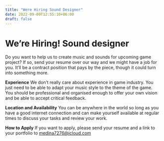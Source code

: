 ```yaml
---
title: "Were Hiring Sound Designer"
date: 2022-09-09T12:55:10+06:00
draft: false
---
```


# We’re Hiring! Sound designer

Do you want to help us to create music and sounds for upcoming game project? 
If so, send your resume over our way and we might have a job for you. It’ll be a contract position that pays by the piece, though it could turn into something more.

**Experience**
We don’t really care about experience in game industry. You just need to be able to adapt your music style to the theme of the game. You should be professional and organised enough to offer your own vision and be able to accept critical feedback.

**Location and Availability**
You can be anywhere in the world so long as you have a good internet connection and can make yourself available at regular times to discuss your tasks and review your work.

**How to Apply**
If you want to apply, please send your resume and a link to your portfolio to medina7276@icloud.com
